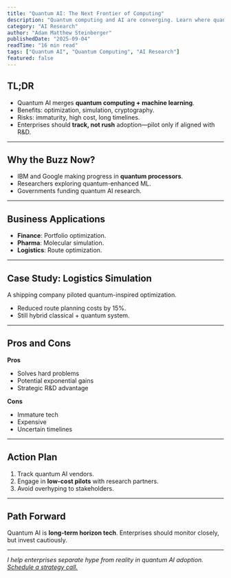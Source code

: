 ```yaml
---
title: "Quantum AI: The Next Frontier of Computing"
description: "Quantum computing and AI are converging. Learn where quantum AI is today, early enterprise use cases, and how to prepare."
category: "AI Research"
author: "Adam Matthew Steinberger"
publishedDate: "2025-09-04"
readTime: "16 min read"
tags: ["Quantum AI", "Quantum Computing", "AI Research"]
featured: false
---
```


## TL;DR
- Quantum AI merges **quantum computing + machine learning**.  
- Benefits: optimization, simulation, cryptography.  
- Risks: immaturity, high cost, long timelines.  
- Enterprises should **track, not rush** adoption—pilot only if aligned with R&D.  

---

## Why the Buzz Now?

- IBM and Google making progress in **quantum processors**.  
- Researchers exploring quantum-enhanced ML.  
- Governments funding quantum AI research.  

---

## Business Applications

- **Finance**: Portfolio optimization.  
- **Pharma**: Molecular simulation.  
- **Logistics**: Route optimization.  

---

## Case Study: Logistics Simulation

A shipping company piloted quantum-inspired optimization.  
- Reduced route planning costs by 15%.  
- Still hybrid classical + quantum system.  

---

## Pros and Cons

**Pros**  
- Solves hard problems  
- Potential exponential gains  
- Strategic R&D advantage  

**Cons**  
- Immature tech  
- Expensive  
- Uncertain timelines  

---

## Action Plan

1. Track quantum AI vendors.  
2. Engage in **low-cost pilots** with research partners.  
3. Avoid overhyping to stakeholders.  

---

## Path Forward

Quantum AI is **long-term horizon tech**. Enterprises should monitor closely, but invest cautiously.  

---

*I help enterprises separate hype from reality in quantum AI adoption. [Schedule a strategy call.](/services/ai-consulting)*
